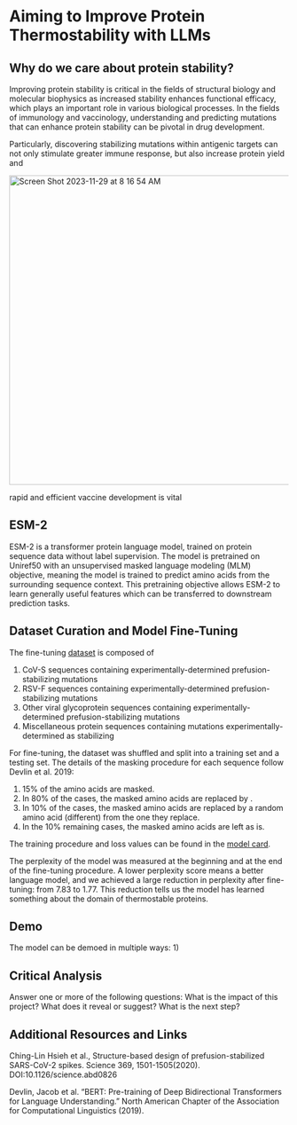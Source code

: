 # Aiming to Improve Protein Thermostability with LLMs

## Why do we care about protein stability?

Improving protein stability is critical in the fields of structural biology and molecular biophysics as increased stability enhances functional efficacy, which plays an important role in various biological processes. In the fields of immunology and vaccinology, understanding and predicting mutations that can enhance protein stability can be pivotal in drug development. 

Particularly, discovering stabilizing mutations within antigenic targets can not only stimulate greater immune response, but also increase protein yield and 


<img width="558" alt="Screen Shot 2023-11-29 at 8 16 54 AM" src="https://github.com/vrhoward/protein-stability/assets/107573643/5a049f03-62ba-4e4f-b983-800fab1c89b7">

rapid and efficient vaccine development is vital


## ESM-2

ESM-2 is a transformer protein language model, trained on protein sequence data without label supervision. The model is pretrained on Uniref50 with an unsupervised masked language modeling (MLM) objective, meaning the model is trained to predict amino acids from the surrounding sequence context. This pretraining objective allows ESM-2 to learn generally useful features which can be transferred to downstream prediction tasks.

## Dataset Curation and Model Fine-Tuning

The fine-tuning [dataset]([https://www.rapidnovor.com/identifying-cdrs-antibody-sequencing/](https://huggingface.co/datasets/vrhoward/thermostableProteins/viewer/default/train)) is composed of
1) CoV-S sequences containing experimentally-determined prefusion-stabilizing mutations
2) RSV-F sequences containing experimentally-determined prefusion-stabilizing mutations
3) Other viral glycoprotein sequences containing experimentally-determined prefusion-stabilizing mutations
4) Miscellaneous protein sequences containing mutations experimentally-determined as stabilizing

For fine-tuning, the dataset was shuffled and split into a training set and a testing set. The details of the masking procedure for each sequence follow Devlin et al. 2019:
1) 15% of the amino acids are masked.
2) In 80% of the cases, the masked amino acids are replaced by <mask>.
3) In 10% of the cases, the masked amino acids are replaced by a random amino acid (different) from the one they replace.
4) In the 10% remaining cases, the masked amino acids are left as is.

The training procedure and loss values can be found in the [model card](https://huggingface.co/vrhoward/esm2_t12_35M_UR50D-finetuned).

The perplexity of the model was measured at the beginning and at the end of the fine-tuning procedure. A lower perplexity score means a better language model, and we achieved a large reduction in perplexity after fine-tuning: from 7.83 to 1.77. This reduction tells us the model has learned something about the domain of thermostable proteins.

## Demo

The model can be demoed in multiple ways:
1) 

## Critical Analysis
Answer one or more of the following questions: What is the impact of this project? What does it reveal or suggest? What is the next step?

## Additional Resources and Links

Ching-Lin Hsieh et al., Structure-based design of prefusion-stabilized SARS-CoV-2 spikes. Science 369, 1501-1505(2020). DOI:10.1126/science.abd0826

Devlin, Jacob et al. “BERT: Pre-training of Deep Bidirectional Transformers for Language Understanding.” North American Chapter of the Association for Computational Linguistics (2019).





